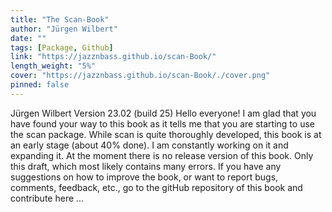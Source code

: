 ```yaml
---
title: "The Scan-Book"
author: "Jürgen Wilbert"
date: ""
tags: [Package, Github]
link: "https://jazznbass.github.io/scan-Book/"
length_weight: "5%"
cover: "https://jazznbass.github.io/scan-Book/./cover.png"
pinned: false
---
```


Jürgen Wilbert Version 23.02 (build 25) Hello everyone! I am glad that you have found your way to this book as it tells me that you are starting to use the scan package. While scan is quite thoroughly developed, this book is at an early stage (about 40% done). I am constantly working on it and expanding it. At the moment there is no release version of this book. Only this draft, which most likely contains many errors.
If you have any suggestions on how to improve the book, or want to report bugs, comments, feedback, etc., go to the gitHub repository of this book and contribute here ...
